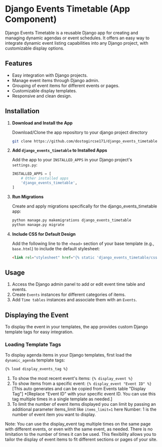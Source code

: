 # Django Events Timetable (App Component)

Django Events Timetable is a reusable Django app for creating and managing dynamic agendas or event schedules. It offers an easy way to integrate dynamic event listing capabilities into any Django project, with customizable display options.

## Features

- Easy integration with Django projects.
- Manage event items through Django admin.
- Grouping of event items for different events or pages.
- Customizable display templates.
- Responsive and clean design.

## Installation

1. **Download and Install the App**

   Download/Clone the app repository to your django project directory
   ```bash
   git clone https://github.com/dostogircse171/django_events_timetable.git

2. **Add `django_events_timetable` to Installed Apps**

   Add the app to your `INSTALLED_APPS` in your Django project's `settings.py`:

   ```python
   INSTALLED_APPS = [
       # Other installed apps
       'django_events_timetable',
   ]

3. **Run Migrations**

   Create and apply migrations specifically for the django_events_timetable app:

   ```python
   python manage.py makemigrations django_events_timetable
   python manage.py migrate

4. **Include CSS for Default Design**

   Add the following line to the `<head>` section of your base template (e.g., `base.html`) to include the default stylesheet:

   ```html
   <link rel="stylesheet" href="{% static 'django_events_timetable/css/styles.css' %}">

## Usage
1. Access the Django admin panel to add or edit event time table and events.
2. Create `Events` instances for different categories of items.
3. Add `Time tables` instances and associate them with an `Events`.

## Displaying the Event

To display the event in your templates, the app provides custom Django template tags for easy integration.

### Loading Template Tags

To display agenda items in your Django templates, first load the `dynamic_agenda` template tags:
```html
{% load display_events_tag %}
```

1. To show the most recent event's items: `{% display_event %}`
2. To show items from a specific event: `{% display_event "Event ID" %}` [This auto generates and can be copied from Events table "Display Tag"]
*[Replace "Event ID" with your specific event ID. You can use this tag multiple times in a single template as needed.]
3. To limit the number of event items displayed you can limit by passing  an additional parameter items_limit like `items_limit=1` here Number: 1 is the number of event item you want to display.

Note: You can use the display_event tag multiple times on the same page with different events, or even with the same event, as needed. There is no limitation to the number of times it can be used. This flexibility allows you to tailor the display of event items to fit different sections or pages of your site.
